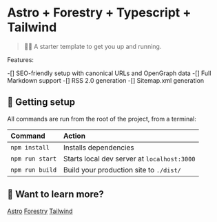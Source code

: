# Astro + Forestry + Typescript + Tailwind

> 🧑‍🚀 A starter template to get you up and running.

Features:

-[] SEO-friendly setup with canonical URLs and OpenGraph data
-[] Full Markdown support
-[] RSS 2.0 generation
-[] Sitemap.xml generation

## 🚀 Getting setup

All commands are run from the root of the project, from a terminal:

| Command         | Action                                      |
|:----------------|:--------------------------------------------|
| `npm install`   | Installs dependencies                       |
| `npm run start` | Starts local dev server at `localhost:3000` |
| `npm run build` | Build your production site to `./dist/`     |

## 👀 Want to learn more?

[Astro](https://astro.build)
[Forestry](https://forestry.io)
[Tailwind](https://tailwindcss.com)
